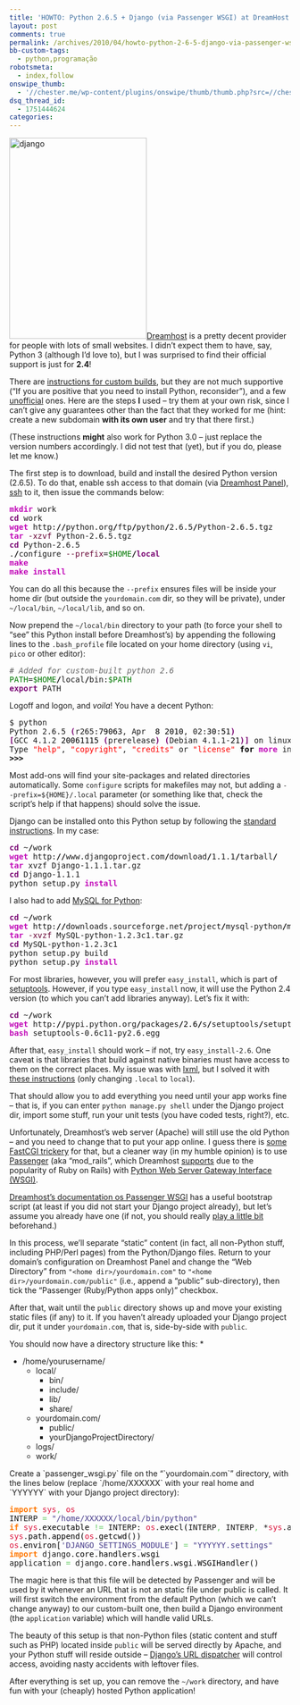 ```yaml
---
title: 'HOWTO: Python 2.6.5 + Django (via Passenger WSGI) at DreamHost'
layout: post
comments: true
permalink: /archives/2010/04/howto-python-2-6-5-django-via-passenger-wsgi-at-dreamhost.html/
bb-custom-tags:
  - python,programação
robotsmeta:
  - index,follow
onswipe_thumb:
  - '//chester.me/wp-content/plugins/onswipe/thumb/thumb.php?src=//chester.me/wp-content/uploads/2010/04/django.jpg&amp;w=600&amp;h=800&amp;zc=1&amp;q=75&amp;f=0'
dsq_thread_id:
  - 1751444624
categories:
---
```

<img src="//chester.me/wp-content/uploads/2010/04/django.jpg" alt="django" title="django" width="246" height="360" class="alignleft size-full wp-image-6235" />[Dreamhost][1] is a pretty decent provider for people with lots of small websites. I didn&#8217;t expect them to have, say, Python 3 (although I&#8217;d love to), but I was surprised to find their official support is just for **2.4**!

There are [instructions for custom builds][2], but they are not much supportive (&#8220;If you are positive that you need to install Python, reconsider&#8221;), and a few [unofficial][3] ones. Here are the steps **I** used &#8211; try them at your own risk, since I can&#8217;t give any guarantees other than the fact that they worked for me (hint: create a new subdomain **with its own user** and try that there first.)

(These instructions **might** also work for Python 3.0 &#8211; just replace the version numbers accordingly. I did not test that (yet), but if you do, please let me know.)

<!--more-->

The first step is to download, build and install the desired Python version (2.6.5). To do that, enable ssh access to that domain (via [Dreamhost Panel][4]), [ssh][5] to it, then issue the commands below:

<div class="code">
        <pre class="bash" style="font-family:monospace;"><span style="color: #c20cb9; font-weight: bold;">mkdir</span> work
<span style="color: #7a0874; font-weight: bold;">cd</span> work
<span style="color: #c20cb9; font-weight: bold;">wget</span> http:<span style="color: #000000; font-weight: bold;">//</span>python.org<span style="color: #000000; font-weight: bold;">/</span>ftp<span style="color: #000000; font-weight: bold;">/</span>python<span style="color: #000000; font-weight: bold;">/</span>2.6.5<span style="color: #000000; font-weight: bold;">/</span>Python-2.6.5.tgz
<span style="color: #c20cb9; font-weight: bold;">tar</span> <span style="color: #660033;">-xzvf</span> Python-2.6.5.tgz
<span style="color: #7a0874; font-weight: bold;">cd</span> Python-2.6.5
.<span style="color: #000000; font-weight: bold;">/</span>configure <span style="color: #660033;">--prefix</span>=<span style="color: #007800;">$HOME</span><span style="color: #000000; font-weight: bold;">/</span><span style="color: #7a0874; font-weight: bold;">local</span>
<span style="color: #c20cb9; font-weight: bold;">make</span>
<span style="color: #c20cb9; font-weight: bold;">make</span> <span style="color: #c20cb9; font-weight: bold;">install</span></pre>
</div>

You can do all this because the `--prefix` ensures files will be inside your home dir (but outside the `yourdomain.com` dir, so they will be private), under `~/local/bin`, `~/local/lib`, and so on.

Now prepend the `~/local/bin` directory to your path (to force your shell to &#8220;see&#8221; this Python install before Dreamhost&#8217;s) by appending the following lines to the `.bash_profile` file located on your home directory (using `vi`, `pico` or other editor):

<div class="code">
        <pre class="bash" style="font-family:monospace;"><span style="color: #666666; font-style: italic;"># Added for custom-built python 2.6</span>
<span style="color: #007800;">PATH</span>=<span style="color: #007800;">$HOME</span><span style="color: #000000; font-weight: bold;">/</span>local<span style="color: #000000; font-weight: bold;">/</span>bin:<span style="color: #007800;">$PATH</span>
<span style="color: #7a0874; font-weight: bold;">export</span> PATH</pre>
</div>

Logoff and logon, and *voila*! You have a decent Python:

<div class="code">
        <pre class="bash" style="font-family:monospace;">$ python
Python 2.6.5 <span style="color: #7a0874; font-weight: bold;">&#40;</span>r265:<span style="color: #000000;">79063</span>, Apr  <span style="color: #000000;">8</span> <span style="color: #000000;">2010</span>, 02:<span style="color: #000000;">30</span>:<span style="color: #000000;">51</span><span style="color: #7a0874; font-weight: bold;">&#41;</span>
<span style="color: #7a0874; font-weight: bold;">&#91;</span>GCC 4.1.2 <span style="color: #000000;">20061115</span> <span style="color: #7a0874; font-weight: bold;">&#40;</span>prerelease<span style="color: #7a0874; font-weight: bold;">&#41;</span> <span style="color: #7a0874; font-weight: bold;">&#40;</span>Debian 4.1.1-<span style="color: #000000;">21</span><span style="color: #7a0874; font-weight: bold;">&#41;</span><span style="color: #7a0874; font-weight: bold;">&#93;</span> on linux2
Type <span style="color: #ff0000;">"help"</span>, <span style="color: #ff0000;">"copyright"</span>, <span style="color: #ff0000;">"credits"</span> or <span style="color: #ff0000;">"license"</span> <span style="color: #000000; font-weight: bold;">for</span> <span style="color: #c20cb9; font-weight: bold;">more</span> information.
<span style="color: #000000; font-weight: bold;">&gt;&gt;&gt;</span></pre>
</div>

Most add-ons will find your site-packages and related directories automatically. Some `configure` scripts for makefiles may not, but adding a `--prefix=${HOME}/.local` parameter (or something like that, check the script&#8217;s help if that happens) should solve the issue.

Django can be installed onto this Python setup by following the [standard instructions][6]. In my case:

<div class="code">
        <pre class="bash" style="font-family:monospace;"><span style="color: #7a0874; font-weight: bold;">cd</span> ~<span style="color: #000000; font-weight: bold;">/</span>work
<span style="color: #c20cb9; font-weight: bold;">wget</span> http:<span style="color: #000000; font-weight: bold;">//</span>www.djangoproject.com<span style="color: #000000; font-weight: bold;">/</span>download<span style="color: #000000; font-weight: bold;">/</span>1.1.1<span style="color: #000000; font-weight: bold;">/</span>tarball<span style="color: #000000; font-weight: bold;">/</span>
<span style="color: #c20cb9; font-weight: bold;">tar</span> xvzf Django-1.1.1.tar.gz
<span style="color: #7a0874; font-weight: bold;">cd</span> Django-1.1.1
python setup.py <span style="color: #c20cb9; font-weight: bold;">install</span></pre>
</div>

I also had to add [MySQL for Python][7]:

<div class="code">
        <pre class="bash" style="font-family:monospace;"><span style="color: #7a0874; font-weight: bold;">cd</span> ~<span style="color: #000000; font-weight: bold;">/</span>work
<span style="color: #c20cb9; font-weight: bold;">wget</span> http:<span style="color: #000000; font-weight: bold;">//</span>downloads.sourceforge.net<span style="color: #000000; font-weight: bold;">/</span>project<span style="color: #000000; font-weight: bold;">/</span>mysql-python<span style="color: #000000; font-weight: bold;">/</span>mysql-python-test<span style="color: #000000; font-weight: bold;">/</span>1.2.3c1<span style="color: #000000; font-weight: bold;">/</span>MySQL-python-1.2.3c1.tar.gz?<span style="color: #007800;">use_mirror</span>=ufpr
<span style="color: #c20cb9; font-weight: bold;">tar</span> <span style="color: #660033;">-xvzf</span> MySQL-python-1.2.3c1.tar.gz
<span style="color: #7a0874; font-weight: bold;">cd</span> MySQL-python-1.2.3c1
python setup.py build
python setup.py <span style="color: #c20cb9; font-weight: bold;">install</span></pre>
</div>

For most libraries, however, you will prefer `easy_install`, which is part of [setuptools][8]. However, if you type `easy_install` now, it will use the Python 2.4 version (to which you can&#8217;t add libraries anyway). Let&#8217;s fix it with:

<div class="code">
        <pre class="bash" style="font-family:monospace;"><span style="color: #7a0874; font-weight: bold;">cd</span> ~<span style="color: #000000; font-weight: bold;">/</span>work
<span style="color: #c20cb9; font-weight: bold;">wget</span> http:<span style="color: #000000; font-weight: bold;">//</span>pypi.python.org<span style="color: #000000; font-weight: bold;">/</span>packages<span style="color: #000000; font-weight: bold;">/</span><span style="color: #000000;">2.6</span><span style="color: #000000; font-weight: bold;">/</span>s<span style="color: #000000; font-weight: bold;">/</span>setuptools<span style="color: #000000; font-weight: bold;">/</span>setuptools-0.6c11-py2.6.egg<span style="color: #666666; font-style: italic;">#md5=bfa92100bd772d5a213eedd356d64086</span>
<span style="color: #c20cb9; font-weight: bold;">bash</span> setuptools-0.6c11-py2.6.egg</pre>
</div>

After that, `easy_install` should work &#8211; if not, try `easy_install-2.6`. One caveat is that libraries that build against native binaries must have access to them on the correct places. My issue was with [lxml][9], but I solved it with [these instructions][10] (only changing `.local` to `local`).

That should allow you to add everything you need until your app works fine &#8211; that is, if you can enter `python manage.py shell` under the Django project dir, import some stuff, run your unit tests (you have coded tests, right?), etc.

Unfortunately, Dreamhost&#8217;s web server (Apache) will still use the old Python &#8211; and you need to change that to put your app online. I guess there is [some FastCGI trickery][11] for that, but a cleaner way (in my humble opinion) is to use [Passenger][12] (aka &#8220;mod_rails&#8221;, which Dreamhost [supports][13] due to the popularity of Ruby on Rails) with [Python Web Server Gateway Interface (WSGI)][14].

[Dreamhost&#8217;s documentation os Passenger WSGI][15] has a useful bootstrap script (at least if you did not start your Django project already), but let&#8217;s assume you already have one (if not, you should really [play a little bit][16] beforehand.)

In this process, we&#8217;ll separate &#8220;static&#8221; content (in fact, all non-Python stuff, including PHP/Perl pages) from the Python/Django files. Return to your domain&#8217;s configuration on Dreamhost Panel and change the &#8220;Web Directory&#8221; from `"<home dir>/yourdomain.com"` to `"<home dir>/yourdomain.com/public"` (i.e., append a &#8220;public&#8221; sub-directory), then tick the &#8220;Passenger (Ruby/Python apps only)&#8221; checkbox.

After that, wait until the `public` directory shows up and move your existing static files (if any) to it. If you haven&#8217;t already uploaded your Django project dir, put it under `yourdomain.com`, that is, side-by-side with `public`.

You should now have a directory structure like this:
*
*   /home/yourusername/
    *   local/
        *   bin/
        *   include/
        *   lib/
        *   share/
    *   yourdomain.com/
        *   public/
        *   yourDjangoProjectDirectory/
    *   logs/
    *   work/

</em>
Create a `passenger_wsgi.py` file on the &#8220;`yourdomain.com`&#8221; directory, with the lines below (replace `/home/XXXXXX` with your real home and `YYYYYY` with your Django project directory):

<div class="code">
        <pre class="python" style="font-family:monospace;"><span style="color: #ff7700;font-weight:bold;">import</span> <span style="color: #dc143c;">sys</span><span style="color: #66cc66;">,</span> <span style="color: #dc143c;">os</span>
INTERP <span style="color: #66cc66;">=</span> <span style="color: #483d8b;">"/home/XXXXXX/local/bin/python"</span>
<span style="color: #ff7700;font-weight:bold;">if</span> <span style="color: #dc143c;">sys</span>.<span style="color: black;">executable</span> <span style="color: #66cc66;">!=</span> INTERP: <span style="color: #dc143c;">os</span>.<span style="color: black;">execl</span><span style="color: black;">&#40;</span>INTERP<span style="color: #66cc66;">,</span> INTERP<span style="color: #66cc66;">,</span> *<span style="color: #dc143c;">sys</span>.<span style="color: black;">argv</span><span style="color: black;">&#41;</span>
<span style="color: #dc143c;">sys</span>.<span style="color: black;">path</span>.<span style="color: black;">append</span><span style="color: black;">&#40;</span><span style="color: #dc143c;">os</span>.<span style="color: black;">getcwd</span><span style="color: black;">&#40;</span><span style="color: black;">&#41;</span><span style="color: black;">&#41;</span>
<span style="color: #dc143c;">os</span>.<span style="color: black;">environ</span><span style="color: black;">&#91;</span><span style="color: #483d8b;">'DJANGO_SETTINGS_MODULE'</span><span style="color: black;">&#93;</span> <span style="color: #66cc66;">=</span> <span style="color: #483d8b;">"YYYYYY.settings"</span>
<span style="color: #ff7700;font-weight:bold;">import</span> django.<span style="color: black;">core</span>.<span style="color: black;">handlers</span>.<span style="color: black;">wsgi</span>
application <span style="color: #66cc66;">=</span> django.<span style="color: black;">core</span>.<span style="color: black;">handlers</span>.<span style="color: black;">wsgi</span>.<span style="color: black;">WSGIHandler</span><span style="color: black;">&#40;</span><span style="color: black;">&#41;</span></pre>
</div>

The magic here is that this file will be detected by Passenger and will be used by it whenever an URL that is not an static file under public is called. It will first switch the environment from the default Python (which we can&#8217;t change anyway) to our custom-built one, then build a Django environment (the `application` variable) which will handle valid URLs.

The beauty of this setup is that non-Python files (static content and stuff such as PHP) located inside `public` will be served directly by Apache, and your Python stuff will reside outside &#8211; [Django&#8217;s URL dispatcher][17] will control access, avoiding nasty accidents with leftover files.

After everything is set up, you can remove the `~/work` directory, and have fun with your (cheaply) hosted Python application!

 [1]: http://www.dreamhost.com/r.cgi?457883
 [2]: http://wiki.dreamhost.com/Python#Building_a_custom_version_of_Python
 [3]: http://blog.localkinegrinds.com/2007/08/20/custom-python-installation-for-django-on-dreamhost/
 [4]: https://panel.dreamhost.com/
 [5]: http://wiki.dreamhost.com/Ssh
 [6]: http://docs.djangoproject.com/en/dev/topics/install/#installing-official-release
 [7]: http://sourceforge.net/projects/mysql-python/
 [8]: http://pypi.python.org/pypi/setuptools
 [9]: http://codespeak.net/lxml/
 [10]: http://gsnedders.com/installing-lxml-on-dreamhost
 [11]: http://wiki.dreamhost.com/Python_FastCGI
 [12]: http://www.modrails.com/
 [13]: http://wiki.dreamhost.com/Passenger
 [14]: http://www.python.org/dev/peps/pep-0333/
 [15]: http://wiki.dreamhost.com/Passenger_WSGI
 [16]: http://docs.djangoproject.com/en/dev/intro/tutorial01/
 [17]: http://docs.djangoproject.com/en/dev/topics/http/urls/
